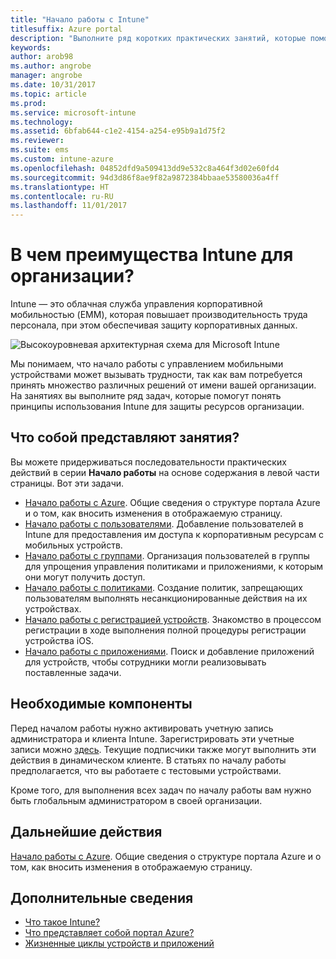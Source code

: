 ```yaml
---
title: "Начало работы с Intune"
titlesuffix: Azure portal
description: "Выполните ряд коротких практических занятий, которые помогут узнать об Intune."
keywords: 
author: arob98
ms.author: angrobe
manager: angrobe
ms.date: 10/31/2017
ms.topic: article
ms.prod: 
ms.service: microsoft-intune
ms.technology: 
ms.assetid: 6bfab644-c1e2-4154-a254-e95b9a1d75f2
ms.reviewer: 
ms.suite: ems
ms.custom: intune-azure
ms.openlocfilehash: 04852dfd9a509413dd9e532c8a464f3d02e60fd4
ms.sourcegitcommit: 94d3d86f8ae9f82a9872384bbaae53580036a4ff
ms.translationtype: HT
ms.contentlocale: ru-RU
ms.lasthandoff: 11/01/2017
---
```

# <a name="what-can-intune-do-for-my-company"></a>В чем преимущества Intune для организации?

Intune — это облачная служба управления корпоративной мобильностью (EMM), которая повышает производительность труда персонала, при этом обеспечивая защиту корпоративных данных.

![Высокоуровневая архитектурная схема для Microsoft Intune](/intune/media/intunearchitecture.svg)

Мы понимаем, что начало работы с управлением мобильными устройствами может вызывать трудности, так как вам потребуется принять множество различных решений от имени вашей организации. На занятиях вы выполните ряд задач, которые помогут понять принципы использования Intune для защиты ресурсов организации.

## <a name="what-are-the-exercises"></a>Что собой представляют занятия?

Вы можете придерживаться последовательности практических действий в серии __Начало работы__ на основе содержания в левой части страницы. Вот эти задачи.

* [Начало работы с Azure](get-started-azure.md). Общие сведения о структуре портала Azure и о том, как вносить изменения в отображаемую страницу.
* [Начало работы с пользователями](get-started-users.md). Добавление пользователей в Intune для предоставления им доступа к корпоративным ресурсам с мобильных устройств.
* [Начало работы с группами](get-started-groups.md). Организация пользователей в группы для упрощения управления политиками и приложениями, к которым они могут получить доступ.
* [Начало работы с политиками](get-started-policies.md). Создание политик, запрещающих пользователям выполнять несанкционированные действия на их устройствах.
* [Начало работы с регистрацией устройств](get-started-enroll.md). Знакомство в процессом регистрации в ходе выполнения полной процедуры регистрации устройства iOS.
* [Начало работы с приложениями](get-started-apps.md). Поиск и добавление приложений для устройств, чтобы сотрудники могли реализовывать поставленные задачи.

## <a name="prerequisites"></a>Необходимые компоненты

Перед началом работы нужно активировать учетную запись администратора и клиента Intune. Зарегистрировать эти учетные записи можно [здесь](https://portal.office.com/Signup/Signup.aspx?OfferId=40BE278A-DFD1-470a-9EF7-9F2596EA7FF9&dl=INTUNE_A&ali=1#0%20). Текущие подписчики также могут выполнить эти действия в динамическом клиенте. В статьях по началу работы предполагается, что вы работаете с тестовыми устройствами.

Кроме того, для выполнения всех задач по началу работы вам нужно быть глобальным администратором в своей организации.

## <a name="next-steps"></a>Дальнейшие действия

[Начало работы с Azure](get-started-azure.md). Общие сведения о структуре портала Azure и о том, как вносить изменения в отображаемую страницу.

## <a name="learn-more"></a>Дополнительные сведения

* [Что такое Intune?](introduction-intune.md)
* [Что представляет собой портал Azure?](what-is-intune.md)
* [Жизненные циклы устройств и приложений](introduction-device-app-lifecycles.md)
